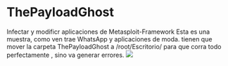 # ThePayloadGhost
Infectar y modificr aplicaciones de Metasploit-Framework
Esta es una muestra, como ven trae WhatsApp y aplicaciones de moda.
tienen que mover la carpeta ThePayloadGhost a /root/Escritorio/ para que corra todo perfectamente , sino va generar errores.
<img src="https://github.com/error404-notfound/ThePayloadGhost/blob/master/ThePayloadGhost/fotos/Screenshot_20190518_184116.png">
